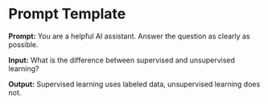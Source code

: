 # Prompt Template

**Prompt:**
You are a helpful AI assistant. Answer the question as clearly as possible.

**Input:**
What is the difference between supervised and unsupervised learning?

**Output:**
Supervised learning uses labeled data, unsupervised learning does not.

